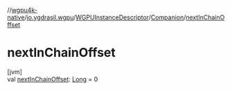 //[wgpu4k-native](../../../../index.md)/[io.ygdrasil.wgpu](../../index.md)/[WGPUInstanceDescriptor](../index.md)/[Companion](index.md)/[nextInChainOffset](next-in-chain-offset.md)

# nextInChainOffset

[jvm]\
val [nextInChainOffset](next-in-chain-offset.md): [Long](https://kotlinlang.org/api/core/kotlin-stdlib/kotlin/-long/index.html) = 0